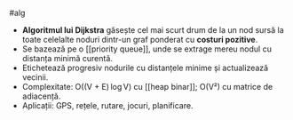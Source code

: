 #alg
- **Algoritmul lui Dijkstra** găsește cel mai scurt drum de la un nod sursă la toate celelalte noduri dintr-un graf ponderat cu **costuri pozitive**.
- Se bazează pe o [[priority queue]], unde se extrage mereu nodul cu distanța minimă curentă.
- Etichetează progresiv nodurile cu distanțele minime și actualizează vecinii.
- Complexitate: O((V + E) log V) cu [[heap binar]]; O(V²) cu matrice de adiacență.
- Aplicații: GPS, rețele, rutare, jocuri, planificare.

